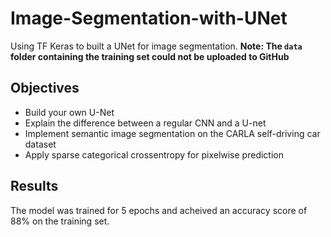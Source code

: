# Image-Segmentation-with-UNet
Using TF Keras to built a UNet for image segmentation.
**Note: The `data` folder containing the training set could not be uploaded to GitHub**

## Objectives

* Build your own U-Net
* Explain the difference between a regular CNN and a U-net
* Implement semantic image segmentation on the CARLA self-driving car dataset
* Apply sparse categorical crossentropy for pixelwise prediction

## Results
The model was trained for 5 epochs and acheived an accuracy score of 88% on the training set.
